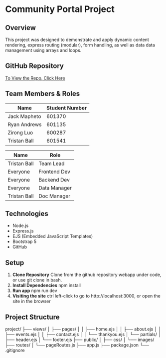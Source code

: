 # Community Portal Project

## Overview

This project was designed to demonstrate and apply dynamic content rendering, express routing (modular), form handling, as well as data data management using arrays and loops.

## GitHub Repository

[To View the Repo, Click Here](https://github.com/itsJackok/WPR381_Dynamic-Community-Portal-Website-)

## Team Members & Roles

| Name             | Student Number |
|------------------|----------------|
| Jack Mapheto     | 601370         |
| Ryan Andrews     | 601135         |
| Zirong Luo       | 600287         |
| Tristan Ball     | 601541         |

| Name             | Role           |
|------------------|----------------|
| Tristan Ball     | Team Lead      |
| Everyone         | Frontend Dev   |
| Everyone         | Backend Dev    |
| Everyone         | Data Manager   |
| Tristan Ball     | Doc Manager    |

## Technologies

- Node.js
- Express.js
- EJS (Embedded JavaScript Templates)
- Bootstrap 5
- GitHub

## Setup

1. **Clone Repository**
    Clone from the github repository webapp under code, or use git clone <url> in bash.
2. **Install Dependencies**
    npm install 
3. **Run app**
    npm run dev
4. **Visiting the site**
    ctrl left-click to go to http://localhost:3000,
    or open the site in the browser

## Project Structure

project/
├── views/
│   ├── pages/
│   │   ├── home.ejs
│   │   ├── about.ejs
│   │   ├── events.ejs
│   │   ├── contact.ejs
│   │   └── thankyou.ejs
│   └── partials/
│       ├── header.ejs
│       └── footer.ejs
├── public/
│   ├── css/
│   └── images/
├── routes/
│   └── pageRoutes.js
├── app.js
├── package.json
└── .gitignore